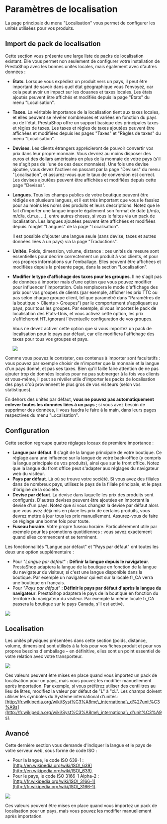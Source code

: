 # Paramètres de localisation

La page principale du menu "Localisation" vous permet de configurer les unités utilisées pour vos produits.

## Import de pack de localisation <a href="parametresdelocalisation-importdepackdelocalisation" id="parametresdelocalisation-importdepackdelocalisation"></a>

Cette section vous présente une large liste de packs de localisation existant. Elle vous permet non seulement de configurer votre installation de PrestaShop avec les bonnes unités locales, mais également avec d'autres données :

* **États**. Lorsque vous expédiez un produit vers un pays, il peut être important de savoir dans quel état géographique vous l'envoyez, car cela peut avoir un impact sur les douanes et taxes locales. Les états ajoutés peuvent être affichés et modifiés depuis la page "États" du menu "Localisation".
* **Taxes**. La véritable importance de la localisation tient aux taxes locales, et elles peuvent se révéler nombreuses et variées en fonction du pays ou de l'état. PrestaShop offre un support basique des principales taxes et règles de taxes. Les taxes et règles de taxes ajoutées peuvent être affichées et modifiées depuis les pages "Taxes" et "Règles de taxes" du menu "Localisation".
* **Devises**. Les clients étrangers apprécieront de pouvoir convertir vos prix dans leur propre monnaie. Vous devriez au moins disposer des euros et des dollars américains en plus de la monnaie de votre pays (s'il ne s'agit pas de l'une de ces deux monnaies). Une fois une devise ajoutée, vous devez l'activer en passant par la page "Devises" du menu "Localisation", et assurez-vous que le taux de conversion est correct. Les devises ajoutées peuvent être affichées et modifiées depuis cette page "Devises".
*   **Langues**. Tous les champs publics de votre boutique peuvent être rédigés en plusieurs langues, et il est très important que vous le fassiez pour au moins les noms des produits et leurs descriptions. Notez que le fait d'importer une langue importe également son format de date (j/m/a, m/d/a, d.m.a, ...), entre autres choses, si vous le faites via un pack de localisation. Les langues ajoutées peuvent être affichées et modifiées depuis l'onglet "Langues" de la page "Localisation".

    Il est possible d'ajouter une langue seule (sans devise, taxes et autres données liées à un pays) via la page "Traductions".
* **Unités**. Poids, dimension, volume, distance : ces unités de mesure sont essentielles pour décrire correctement un produit à vos clients, et pour vos propres informations sur l'emballage. Elles peuvent être affichées et modifiées depuis la présente page, dans la section "Localisation".
*   **Modifier le type d'affichage des taxes pour les groupes**. Il ne s'agit pas de données à importer mais d'une option que vous pouvez modifier pour influencer l'importation. Cela remplacera le mode d'affichage des prix pour vos groupes de clients (par exemple, afficher les prix TTC ou pas selon chaque groupe client, tel que paramétré dans "Paramètres de la boutique > Clients > Groupes") par le comportement s'appliquant au pays, pour tous les groupes. Par exemple, si vous importez le pack de localisation des Etats-Unis, et vous activez cette option, les prix s'afficheront HT, ignorant l'éventuelle configuration de vos groupes.

    Vous ne devez activer cette option que si vous importez un pack de localisation pour le pays par défaut, car elle modifiera l'affichage des taxes pour tous vos groupes et pays.

    ![](../../../../.gitbook/assets/64225441.png)

Comme vous pouvez le constater, ces contenus à importer sont facultatifs : vous pouvez par exemple choisir de n'importer que la monnaie et la langue d'un pays donné, et pas ses taxes. Bien qu'il faille faire attention de ne pas ajouter trop de données locales pour ne pas submerger à la fois vos clients et vous-même, il peut se révéler utile d'importer les packs de localisation des pays d'où proviennent le plus gros de vos visiteurs (selon vos statistiques).

En dehors des unités par défaut, **vous ne pouvez pas automatiquement enlever toutes les données liées à un pays** ; si vous avez besoin de supprimer des données, il vous faudra le faire à la main, dans leurs pages respectives du menu "Localisation".

## Configuration <a href="parametresdelocalisation-configuration" id="parametresdelocalisation-configuration"></a>

Cette section regroupe quatre réglages locaux de première importance :

* **Langue par défaut**. Il s'agit de la langue principale de votre boutique. Ce réglage aura une influence sur la langue de votre back-office (y compris la langue principale de vos produits), ainsi que sur le front office. Notez que la langue du front office peut s'adapter aux réglages du navigateur web du visiteur.
* **Pays par défaut**. Là où se trouve votre société. Si vous avez des filiales dans de nombreux pays, utilisez le pays de la filiale principale, et le pays d'origine de la société.
* **Devise par défaut**. La devise dans laquelle les prix des produits sont configurés. D'autres devises peuvent être ajoutées en important la devise d'un pays. Notez que si vous changez la devise par défaut alors que vous avez déjà mis en place les prix de certains produits, vous devrez mettre à jour tous les prix manuellement. Assurez-vous de faire ce réglage une bonne fois pour toute.
* **Fuseau horaire**. Votre propre fuseau horaire. Particulièrement utile par exemple pour les promotions quotidiennes : vous savez exactement quand elles commencent et se terminent.

Les fonctionnalités "Langue par défaut" et "Pays par défaut" ont toutes les deux une option supplémentaire :

* Pour "_Langue par défaut_" : **Définir la langue depuis le navigateur**. PrestaShop adaptera la langue de la boutique en fonction de la langue du navigateur du visiteur, si c'est une langue disponible dans la boutique. Par exemple un navigateur qui est sur la locale fr\_CA verra une boutique en français.
* Pour "_Pays par défaut_" : **Définir le pays par défaut d'après la langue du navigateur**. PrestaShop adaptera le pays de la boutique en fonction du territoire du navigateur du visiteur. Par exemple la même locale fr\_CA passera la boutique sur le pays Canada, s'il est activé.

![](../../../../.gitbook/assets/64225442.png)

## Localisation <a href="parametresdelocalisation-localisation.1" id="parametresdelocalisation-localisation.1"></a>

Les unités physiques présentées dans cette section (poids, distance, volume, dimension) sont utilisés à la fois pour vos fiches produit et pour vos propres besoins d'emballage – en définitive, elles sont un point essentiel de votre relation avec votre transporteur.

![](../../../../.gitbook/assets/64225443.png)

Ces valeurs peuvent être mises en place quand vous importez un pack de localisation pour un pays, mais vous pouvez les modifier manuellement après importation. Par exemple, si vous préférez utiliser des centilitres au lieu de litres, modifiez la valeur par défaut de "L" à "cL". Les champs doivent utiliser les symboles du Système international d'unités: [http://fr.wikipedia.org/wiki/Syst%C3%A8me\_international\_d%27unit%C3%A9s](http://fr.wikipedia.org/wiki/Syst%C3%A8me\_international\_d'unit%C3%A9s).

## Avancé <a href="parametresdelocalisation-avance" id="parametresdelocalisation-avance"></a>

Cette dernière section vous demande d'indiquer la langue et le pays de votre serveur web, sous forme de code ISO :

* Pour la langue, le code ISO 639-1 : [http://en.wikipedia.org/wiki/ISO\_639](http://en.wikipedia.org/wiki/ISO\_639).
* Pour le pays, le code ISO 3166-1 Alpha-2 : [http://fr.wikipedia.org/wiki/ISO\_3166-1](http://fr.wikipedia.org/wiki/ISO\_3166-1).

![](../../../../.gitbook/assets/64225444.png)

Ces valeurs peuvent être mises en place quand vous importez un pack de localisation pour un pays, mais vous pouvez les modifier manuellement après importation.
